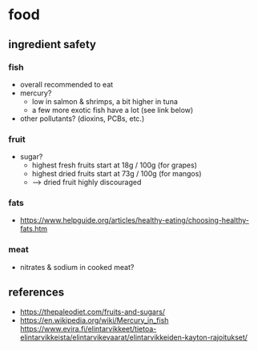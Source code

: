 # food

## ingredient safety

### fish
- overall recommended to eat
- mercury?
  - low in salmon & shrimps, a bit higher in tuna
  - a few more exotic fish have a lot (see link below)
- other pollutants? (dioxins, PCBs, etc.)

### fruit

- sugar?
  - highest fresh fruits start at 18g / 100g (for grapes)
  - highest dried fruits start at 73g / 100g (for mangos)
  - --> dried fruit highly discouraged

### fats
- https://www.helpguide.org/articles/healthy-eating/choosing-healthy-fats.htm

### meat
- nitrates & sodium in cooked meat?


## references
- https://thepaleodiet.com/fruits-and-sugars/
- https://en.wikipedia.org/wiki/Mercury_in_fish
https://www.evira.fi/elintarvikkeet/tietoa-elintarvikkeista/elintarvikevaarat/elintarvikkeiden-kayton-rajoitukset/
